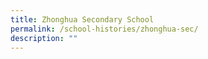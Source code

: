 ```yaml
---
title: Zhonghua Secondary School
permalink: /school-histories/zhonghua-sec/
description: ""
---
```

